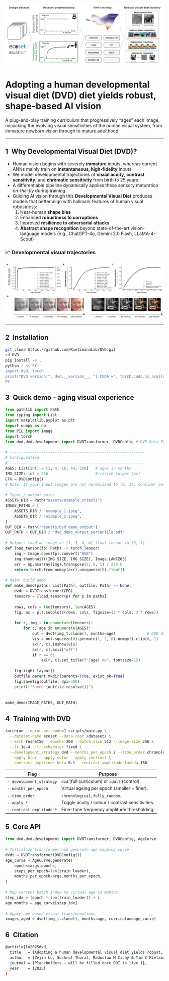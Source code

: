 ![DVD pipeline overview](./assets/DVD_pipeline.png)

# Adopting a human developmental visual diet (DVD) diet yields robust, shape-based AI vision

A plug-and-play training curriculum that progressively “ages” each image, mimicking the evolving visual sensitivities of the human visual system, from immature newborn vision through to mature adulthood.

---

## 1 Why Developmental Visual Diet (DVD)?

* Human vision begins with severely **immature** inputs, whereas current ANNs mainly train on **instantaneous, high-fidelity** inputs.  
* We model developmental trajectories of **visual acuity**, **contrast sensitivity**, and **chromatic sensitivity** from birth to 25 years.  
* A differentiable pipeline dynamically applies these sensory maturation *on-the-fly* during training.  
* Guiding AI vision through this **Developmental Visual Diet** produces models that better align with hallmark features of human visual robustness:  
  1) Near-human **shape bias**  
  2) Enhanced **robustness to corruptions**  
  3) Improved **resilience to adversarial attacks**  
  4) **Abstract shape recognition** beyond state-of-the-art vision-language models (e.g., ChatGPT-4o, Gemini 2.0 Flash, LLaMA-4-Scout)

### 📈 Developmental visual trajectories  

![Age-dependent visual development curves](./assets/DVD_trajectories.png)

---

## 2 Installation

```bash
git clone https://github.com/KietzmannLab/DVD.git
cd DVD
pip install -e .
python - <<'PY'
import dvd, torch
print("DVD version:", dvd.__version__, "| CUDA =", torch.cuda.is_available())
PY
```

## 3 Quick demo - aging visual experience

```python
from pathlib import Path
from typing import List
import matplotlib.pyplot as plt
import numpy as np
from PIL import Image
import torch
from dvd.dvd.development import DVDTransformer, DVDConfig # DVD Data Transformer (main API)

# ------------------------------------------------------------
# Configuration
# ------------------------------------------------------------
AGES: List[int] = [1, 4, 16, 64, 256]   # ages in months
IMG_SIZE: int = 256                     # resize target (px)
CFG = DVDConfig() 
# Note: If your input images are not normalized to [0, 1], consider set 'by_percentile=True' in DVDConfig() to percentile-based thresholding, which adapts to the image’s actual intensity distribution.

# Input / output paths
ASSETS_DIR = Path("assets/example_stimuli")
IMAGE_PATHS = [
    ASSETS_DIR / "example_1.jpeg",
    ASSETS_DIR / "example_2.jpeg",
]
OUT_DIR = Path("results/dvd_demo_output")
OUT_PATH = OUT_DIR / "dvd_demo_output_percentile.pdf"

# Helper: load an image as [1, 3, H, W] float tensor in [0, 1]
def load_tensor(fp: Path) -> torch.Tensor:
    img = Image.open(fp).convert("RGB")
    img.thumbnail((IMG_SIZE, IMG_SIZE), Image.LANCZOS)
    arr = np.asarray(img).transpose(2, 0, 1) / 255.0
    return torch.from_numpy(arr).unsqueeze(0).float()

# Main: build demo
def make_demo(paths: List[Path], outfile: Path) -> None:
    dvdt = DVDTransformer(CFG)
    tensors = [load_tensor(p) for p in paths]

    rows, cols = len(tensors), len(AGES)
    fig, ax = plt.subplots(rows, cols, figsize=(3 * cols, 3 * rows))

    for r, img_t in enumerate(tensors):
        for c, age in enumerate(AGES):
            out = dvdt(img_t.clone(), months=age)              # DVD data transformation
            vis = out.squeeze(0).permute(1, 2, 0).numpy().clip(0, 1)
            ax[r, c].imshow(vis)
            ax[r, c].axis("off")
            if r == 0:
                ax[r, c].set_title(f"{age} mo", fontsize=12)

    fig.tight_layout()
    outfile.parent.mkdir(parents=True, exist_ok=True)
    fig.savefig(outfile, dpi=300)
    print(f"Saved {outfile.resolve()}")


make_demo(IMAGE_PATHS, OUT_PATH)
```

## 4 Training with DVD

```bash
torchrun --nproc_per_node=1 scripts/main.py \
  --dataset-name ecoset --data-root /datasets \
  --arch resnet50 --epochs 300 --batch-size 512 --image-size 256 \
  --lr 1e-4 --lr-scheduler fixed \
  --development_strategy dvd --months_per_epoch 2 --time_order chronological \
  --apply_blur --apply_color --apply_contrast \
  --contrast_amplitude_beta 0.1 --contrast_amplitude_lambda 150
```

| Flag                     | Purpose                                             |
|--------------------------|-----------------------------------------------------|
| `--development_strategy` | `dvd` (full curriculum) or `adult` (control).       |
| `--months_per_epoch`     | Virtual ageing per epoch (smaller = finer).         |
| `--time_order`           | `chronological`, `fully_random`.                    |
| `--apply_*`              | Toggle acuity / colour / contrast sensitivities.    |
| `--contrast_amplitude_*` | Fine-tune frequency amplitude thresholding.         |


## 5 Core API

```python
from dvd.dvd.development import DVDTransformer, DVDConfig, AgeCurve

# Initialize transformer and generate age mapping curve
dvdt = DVDTransformer(DVDConfig())
age_curve = AgeCurve.generate(
    epochs=args.epochs,
    steps_per_epoch=len(train_loader),
    months_per_epoch=args.months_per_epoch,
)

# Map current batch index to virtual age in months
step_idx = (epoch * len(train_loader)) + i
age_months = age_curve[step_idx]

# Apply age-based visual transformations
images_aged = dvdt(img_t.clone(), months=age, curriculum=age_curve)      
```

## 6 Citation

```bash
@article{lu2025dvd,
  title   = {Adopting a human developmental visual diet yields robust, shape-based AI vision models},
  author  = {Zejin Lu, Sushrut Thorat, Radoslaw M Cichy & Tim C Kietzmann},
  journal = {Placeholders – will be filled once DOI is live.)},
  year    = {2025}
} 
```
